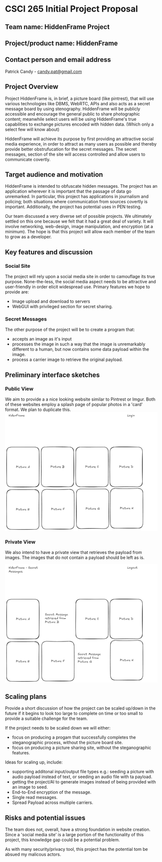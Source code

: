 
# CSCI 265 Initial Project Proposal

## Team name: HiddenFrame Project

## Project/product name: HiddenFrame

## Contact person and email address

Patrick Candy - candy.pat@gmail.com

## Project Overview

Project HiddenFrame is, in brief, a picture board (like pintrest), that will use various technologies like DBMS, WebRTC, APIs and also acts as a secret message board by using stenography. HiddenFrame will be publicly accessible and encourage the general public to share photographic content; meanwhile select users will be using HiddenFrame's true capabilities to exchange pictures encoded with hidden data. (Which only a select few will know about)

HiddenFrame will achieve its purpose by first providing an attractive social media experience, in order to attract as many users as possible and thereby provide better obstrufucation for the secret messages. The secret messages, section of the site will access controlled and allow users to communicate covertly.

## Target audience and motivation

HiddenFrame is intended to obfuscate hidden messages. The project has an application wherever it is important that the passage of data go unremarked. In particular, this project has applications in journalism and policing; both situations where communication from sources covertly is important. Additionally, the project has potential uses in PEN testing.

Our team discussed a very diverse set of possible projects. We ultimately settled on this one because we felt that it had a great deal of variety. It will involve networking, web-design, image manipulation, and encryption (at a minimum). The hope is that this project will allow each member of the team to grow as a developer. 

## Key features and discussion

### Social Site

The project will rely upon a social media site in order to camouflage its true purpose. None-the-less, the social media aspect needs to be attractive and user-friendly in order elicit widespread use. Primary features we hope to provide are:
- Image upload and download to servers
- WebGUI with privileged section for secret sharing. 

### Secret Messages

The other purpose of the project will be to create a program that: 
- accepts an image as it's input 
- processes the image in such a way that the image is unremarkably different to a human, but now contains some data payload within the image.
- process a carrier image to retrieve the original payload. 

## Preliminary interface sketches

### Public View
We aim to provide a a nice looking website similar to Pintrest or Imgur. Both of these websites employ a splash page of popular photos in a 'card' format. We plan to duplicate this.
![Public View](./resources/images/HiddenFrame%20Public%20View.png)

### Private View
We also intend to have a private view that retrieves the payload from images. The images that do not contain a payload should be left as is. 

![Private View](./resources/images/HiddenFrame%20Private%20View.png)

## Scaling plans

Provide a short discussion of how the project can be scaled up/down in the future if it begins to look too large to complete on time or too small to provide a suitable challenge for the team.

If the project needs to be scaled down we will either: 
- focus on producing a progam that successfully completes the steganographic process, without the picture board site.
- focus on producing a picture sharing site, without the steganographic features.

Ideas for scaling up, include: 
-  supporting additonal input/output file types e.g.: seeding a picture with audio payload instead of text, or seeding an audio file with ta payload. 
-  getting the project/AI to generate images instead of being provided with an image to seed.
-  End-to-End encryption of the message. 
-  Single read messages.
-  Spread Payload across multiple carriers. 


## Risks and potential issues

The team does not, overall, have a strong foundation in website creation. Since a 'social media site' is a large portion of the functionality of this project, this knowledge gap could be a potential problem. 

As with many security/privacy tool, this project has the potential tom be absued my malicous actors. 
